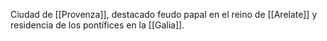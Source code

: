 Ciudad de [[Provenza]], destacado feudo papal en el reino de [[Arelate]] y residencia de los pontífices en la [[Galia]]. 